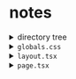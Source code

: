 #  notes


<details><summary>directory tree</summary>

```shell
.
│
├── README.md
├── next-env.d.ts
├── next.config.ts
├── eslint.config.mjs
│
├── package.json
├── tsconfig.json
├── package-lock.json
│
├── public
│   ├── file.svg
│   │
│   └── fonts
│       ├── SF-Mono-Regular.otf
│       ├── SF-Pro-Text-Regular.otf
│       ├── mono.otf
│       ├── mono.ttf
│       ├── mono.woff
│       ├── mono.woff2
│       ├── pro.otf
│       ├── pro.ttf
│       ├── pro.woff
│       └── pro.woff2
│       
└── src 
    └── app
        ├── globals.css
        ├── layout.tsx
        └── page.tsx

5 directories, 25 files
```
</details>


<details>
<summary><code>globals.css</code></summary>
<br>

1.  layout and positioning
2.  box model
3.  visual style
4.  typography

```css
.component {
    
    display: "value";
    flex-direction:  "value";
    flex:  "value";
    
    box-sizing:  "value";
    width: "value";
    min-height: "value";

    margin:  "value";
    padding:  "value";
    gap:  "value";

    background-color:  "value";
    border-radius:  "value";
}  
```
<br>
</details>


<details>
<summary><code>layout.tsx</code></summary>

```tsx
/**
 * @file layout.tsx
 **/

 export default function RootLayout( { children } : { children : React.ReactNode; } ) {
    return (
        <html lang="en">
            <body>
                <header>
                    <nav>
                        <a href+"#home">home</a>
                        <a href="#about">about</a>
                        <a href="#more">more</a>
                    </nav>
                </header>
            </body>
        </html>
    );
}
```
</details>

<details>
<summary><code>page.tsx</code></summary>

```tsx
```
</details>



















